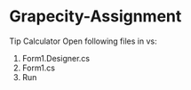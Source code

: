 # Grapecity-Assignment
Tip Calculator
Open following files in vs:
1. Form1.Designer.cs
2. Form1.cs
3. Run
